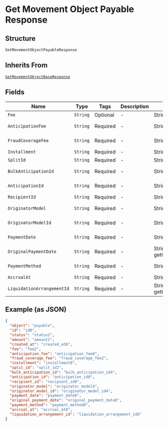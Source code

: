 
# Get Movement Object Payable Response

## Structure

`GetMovementObjectPayableResponse`

## Inherits From

[`GetMovementObjectBaseResponse`](../../doc/models/get-movement-object-base-response.md)

## Fields

| Name | Type | Tags | Description | Getter | Setter |
|  --- | --- | --- | --- | --- | --- |
| `Fee` | `String` | Optional | - | String getFee() | setFee(String fee) |
| `AnticipationFee` | `String` | Required | - | String getAnticipationFee() | setAnticipationFee(String anticipationFee) |
| `FraudCoverageFee` | `String` | Required | - | String getFraudCoverageFee() | setFraudCoverageFee(String fraudCoverageFee) |
| `Installment` | `String` | Required | - | String getInstallment() | setInstallment(String installment) |
| `SplitId` | `String` | Required | - | String getSplitId() | setSplitId(String splitId) |
| `BulkAnticipationId` | `String` | Required | - | String getBulkAnticipationId() | setBulkAnticipationId(String bulkAnticipationId) |
| `AnticipationId` | `String` | Required | - | String getAnticipationId() | setAnticipationId(String anticipationId) |
| `RecipientId` | `String` | Required | - | String getRecipientId() | setRecipientId(String recipientId) |
| `OriginatorModel` | `String` | Required | - | String getOriginatorModel() | setOriginatorModel(String originatorModel) |
| `OriginatorModelId` | `String` | Required | - | String getOriginatorModelId() | setOriginatorModelId(String originatorModelId) |
| `PaymentDate` | `String` | Required | - | String getPaymentDate() | setPaymentDate(String paymentDate) |
| `OriginalPaymentDate` | `String` | Required | - | String getOriginalPaymentDate() | setOriginalPaymentDate(String originalPaymentDate) |
| `PaymentMethod` | `String` | Required | - | String getPaymentMethod() | setPaymentMethod(String paymentMethod) |
| `AccrualAt` | `String` | Required | - | String getAccrualAt() | setAccrualAt(String accrualAt) |
| `LiquidationArrangementId` | `String` | Required | - | String getLiquidationArrangementId() | setLiquidationArrangementId(String liquidationArrangementId) |

## Example (as JSON)

```json
{
  "object": "payable",
  "id": "id0",
  "status": "status2",
  "amount": "amount2",
  "created_at": "created_at8",
  "fee": "fee2",
  "anticipation_fee": "anticipation_fee8",
  "fraud_coverage_fee": "fraud_coverage_fee2",
  "installment": "installment8",
  "split_id": "split_id2",
  "bulk_anticipation_id": "bulk_anticipation_id4",
  "anticipation_id": "anticipation_id0",
  "recipient_id": "recipient_id0",
  "originator_model": "originator_model4",
  "originator_model_id": "originator_model_id4",
  "payment_date": "payment_date8",
  "original_payment_date": "original_payment_date8",
  "payment_method": "payment_method0",
  "accrual_at": "accrual_at8",
  "liquidation_arrangement_id": "liquidation_arrangement_id6"
}
```

